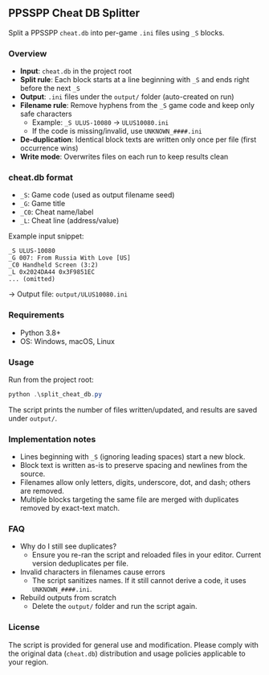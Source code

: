 ## PPSSPP Cheat DB Splitter

Split a PPSSPP `cheat.db` into per-game `.ini` files using `_S` blocks.

### Overview
- **Input**: `cheat.db` in the project root
- **Split rule**: Each block starts at a line beginning with `_S` and ends right before the next `_S`
- **Output**: `.ini` files under the `output/` folder (auto-created on run)
- **Filename rule**: Remove hyphens from the `_S` game code and keep only safe characters
  - Example: `_S ULUS-10080` → `ULUS10080.ini`
  - If the code is missing/invalid, use `UNKNOWN_####.ini`
- **De-duplication**: Identical block texts are written only once per file (first occurrence wins)
- **Write mode**: Overwrites files on each run to keep results clean

### cheat.db format
- `_S`: Game code (used as output filename seed)
- `_G`: Game title
- `_C0`: Cheat name/label
- `_L`: Cheat line (address/value)

Example input snippet:

```text
_S ULUS-10080
_G 007: From Russia With Love [US]
_C0 Handheld Screen (3:2)
_L 0x2024DA44 0x3F9851EC
... (omitted)
```

→ Output file: `output/ULUS10080.ini`

### Requirements
- Python 3.8+
- OS: Windows, macOS, Linux

### Usage
Run from the project root:

```powershell
python .\split_cheat_db.py
```

The script prints the number of files written/updated, and results are saved under `output/`.

### Implementation notes
- Lines beginning with `_S` (ignoring leading spaces) start a new block.
- Block text is written as-is to preserve spacing and newlines from the source.
- Filenames allow only letters, digits, underscore, dot, and dash; others are removed.
- Multiple blocks targeting the same file are merged with duplicates removed by exact-text match.

### FAQ
- Why do I still see duplicates?
  - Ensure you re-ran the script and reloaded files in your editor. Current version deduplicates per file.
- Invalid characters in filenames cause errors
  - The script sanitizes names. If it still cannot derive a code, it uses `UNKNOWN_####.ini`.
- Rebuild outputs from scratch
  - Delete the `output/` folder and run the script again.

### License
The script is provided for general use and modification. Please comply with the original data (`cheat.db`) distribution and usage policies applicable to your region.
